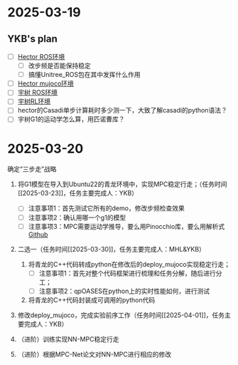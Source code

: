 # 2025-03-19
## YKB's plan
- [ ] [Hector ROS环境](https://github.com/DRCL-USC/Hector_Simulation/tree/ROS_Simulation)
	- [ ] 改步频是否能保持稳定
 	- [ ] 搞懂Unitree_ROS包在其中发挥什么作用
- [ ] [Hector mujoco环境](https://github.com/humarobot/Hector_Simulation)
- [ ] [宇树 ROS环境](https://github.com/unitreerobotics)
- [ ] [宇树RL环境](https://github.com/unitreerobotics/unitree_rl_gym/blob/main/README_zh.md)
- [ ] hector的Casadi单步计算耗时多少测一下，大致了解casadi的python语法？
- [ ] 宇树G1的运动学怎么算，用匹诺曹库？

# 2025-03-20
确定“三步走”战略
1. 将G1模型在导入到Ubuntu22的青龙环境中，实现MPC稳定行走；（任务时间[[2025-03-23]]，任务主要完成人：YKB）
	- [ ] 注意事项1：首先测试它所有的demo，修改步频检查效果
	- [ ] 注意事项2：确认用哪一个g1的模型
	- [ ] 注意事项3：MPC需要运动学推导，要么用Pinocchio库，要么用解析式[Github](https://github.com/junhengl/unitree_g1_optimal_controllers)

2. 二选一（任务时间[[2025-03-30]]，任务主要完成人：MHL&YKB）
	1. 将青龙的C++代码转成python在修改后的deploy_mujoco实现稳定行走；
		- [ ] 注意事项1：首先对整个代码框架进行梳理和任务分解，随后进行分工；
		- [ ] 注意事项2：qpOASES在python上的实时性能如何，进行测试
	2. 将青龙的C++代码封装成可调用的python代码

3. 修改deploy_mujoco，完成实验前序工作（任务时间[[2025-04-01]]，任务主要完成人：YKB）

4. （进阶）训练实现NN-MPC稳定行走

5. （进阶）根据MPC-Net论文对NN-MPC进行相应的修改
